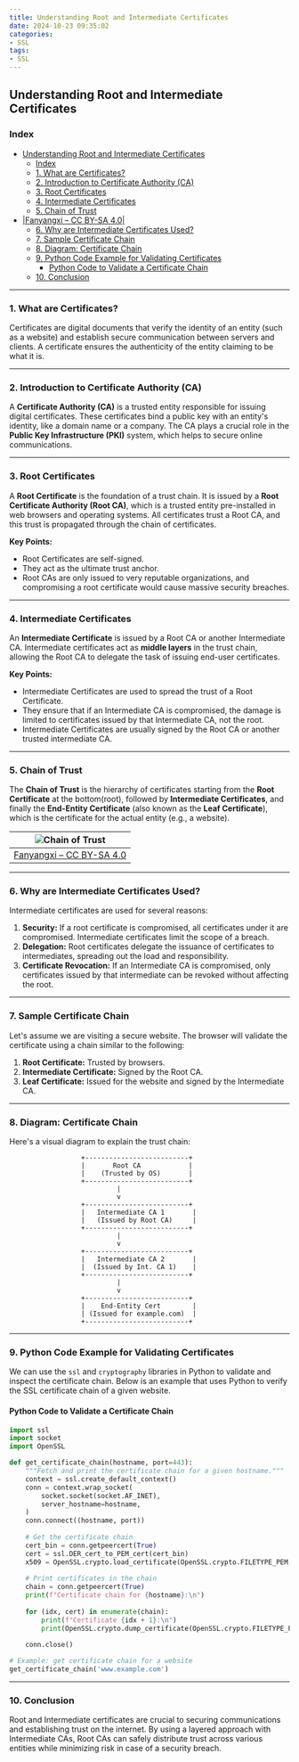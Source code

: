 ```yaml
---
title: Understanding Root and Intermediate Certificates
date: 2024-10-23 09:35:02
categories:
- SSL
tags:
- SSL
---
```


## Understanding Root and Intermediate Certificates

### Index
- [Understanding Root and Intermediate Certificates](#understanding-root-and-intermediate-certificates)
  - [Index](#index)
  - [1. What are Certificates?](#1-what-are-certificates)
  - [2. Introduction to Certificate Authority (CA)](#2-introduction-to-certificate-authority-ca)
  - [3. Root Certificates](#3-root-certificates)
  - [4. Intermediate Certificates](#4-intermediate-certificates)
  - [5. Chain of Trust](#5-chain-of-trust)
- [|Fanyangxi – CC BY-SA 4.0|](#fanyangxi--cc-by-sa-40)
  - [6. Why are Intermediate Certificates Used?](#6-why-are-intermediate-certificates-used)
  - [7. Sample Certificate Chain](#7-sample-certificate-chain)
  - [8. Diagram: Certificate Chain](#8-diagram-certificate-chain)
  - [9. Python Code Example for Validating Certificates](#9-python-code-example-for-validating-certificates)
    - [Python Code to Validate a Certificate Chain](#python-code-to-validate-a-certificate-chain)
  - [10. Conclusion](#10-conclusion)

---

### 1. What are Certificates?
Certificates are digital documents that verify the identity of an entity (such as a website) and establish secure communication between servers and clients. A certificate ensures the authenticity of the entity claiming to be what it is.

---

### 2. Introduction to Certificate Authority (CA)
A **Certificate Authority (CA)** is a trusted entity responsible for issuing digital certificates. These certificates bind a public key with an entity's identity, like a domain name or a company. The CA plays a crucial role in the **Public Key Infrastructure (PKI)** system, which helps to secure online communications.

---

### 3. Root Certificates
A **Root Certificate** is the foundation of a trust chain. It is issued by a **Root Certificate Authority (Root CA)**, which is a trusted entity pre-installed in web browsers and operating systems. All certificates trust a Root CA, and this trust is propagated through the chain of certificates.

**Key Points:**
- Root Certificates are self-signed.
- They act as the ultimate trust anchor.
- Root CAs are only issued to very reputable organizations, and compromising a root certificate would cause massive security breaches.

---

### 4. Intermediate Certificates
An **Intermediate Certificate** is issued by a Root CA or another Intermediate CA. Intermediate certificates act as **middle layers** in the trust chain, allowing the Root CA to delegate the task of issuing end-user certificates.

**Key Points:**
- Intermediate Certificates are used to spread the trust of a Root Certificate.
- They ensure that if an Intermediate CA is compromised, the damage is limited to certificates issued by that Intermediate CA, not the root.
- Intermediate Certificates are usually signed by the Root CA or another trusted intermediate CA.

---

### 5. Chain of Trust
The **Chain of Trust** is the hierarchy of certificates starting from the **Root Certificate** at the bottom(root), followed by **Intermediate Certificates**, and finally the **End-Entity Certificate** (also known as the **Leaf Certificate**), which is the certificate for the actual entity (e.g., a website).

|![Chain of Trust](images/Understanding-Root-and-Intermediate-Certificates/Chain_of_trust_v2.svg)|
|-|
|[Fanyangxi – CC BY-SA 4.0](https://commons.wikimedia.org/wiki/File:Chain_of_trust_v2.svg)|
---

### 6. Why are Intermediate Certificates Used?
Intermediate certificates are used for several reasons:
1. **Security:** If a root certificate is compromised, all certificates under it are compromised. Intermediate certificates limit the scope of a breach.
2. **Delegation:** Root certificates delegate the issuance of certificates to intermediates, spreading out the load and responsibility.
3. **Certificate Revocation:** If an Intermediate CA is compromised, only certificates issued by that intermediate can be revoked without affecting the root.

---

### 7. Sample Certificate Chain
Let's assume we are visiting a secure website. The browser will validate the certificate using a chain similar to the following:

1. **Root Certificate:** Trusted by browsers.
2. **Intermediate Certificate:** Signed by the Root CA.
3. **Leaf Certificate:** Issued for the website and signed by the Intermediate CA.

---

### 8. Diagram: Certificate Chain

Here's a visual diagram to explain the trust chain:

```plaintext
                  +--------------------------+
                  |       Root CA            |
                  |    (Trusted by OS)       |
                  +--------------------------+
                           |
                           v
                  +--------------------------+
                  |   Intermediate CA 1       |
                  |   (Issued by Root CA)     |
                  +--------------------------+
                           |
                           v
                  +--------------------------+
                  |   Intermediate CA 2       |
                  |  (Issued by Int. CA 1)    |
                  +--------------------------+
                           |
                           v
                  +--------------------------+
                  |    End-Entity Cert        |
                  | (Issued for example.com)  |
                  +--------------------------+
```

---

### 9. Python Code Example for Validating Certificates

We can use the `ssl` and `cryptography` libraries in Python to validate and inspect the certificate chain. Below is an example that uses Python to verify the SSL certificate chain of a given website.

#### Python Code to Validate a Certificate Chain

```python
import ssl
import socket
import OpenSSL

def get_certificate_chain(hostname, port=443):
    """Fetch and print the certificate chain for a given hostname."""
    context = ssl.create_default_context()
    conn = context.wrap_socket(
        socket.socket(socket.AF_INET),
        server_hostname=hostname,
    )
    conn.connect((hostname, port))
    
    # Get the certificate chain
    cert_bin = conn.getpeercert(True)
    cert = ssl.DER_cert_to_PEM_cert(cert_bin)
    x509 = OpenSSL.crypto.load_certificate(OpenSSL.crypto.FILETYPE_PEM, cert)
    
    # Print certificates in the chain
    chain = conn.getpeercert(True)
    print(f"Certificate chain for {hostname}:\n")
    
    for (idx, cert) in enumerate(chain):
        print(f"Certificate {idx + 1}:\n")
        print(OpenSSL.crypto.dump_certificate(OpenSSL.crypto.FILETYPE_PEM, cert).decode())
    
    conn.close()

# Example: get certificate chain for a website
get_certificate_chain('www.example.com')
```

---

### 10. Conclusion
Root and Intermediate certificates are crucial to securing communications and establishing trust on the internet. By using a layered approach with Intermediate CAs, Root CAs can safely distribute trust across various entities while minimizing risk in case of a security breach.


